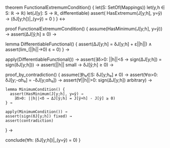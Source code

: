 theorem FunctionalExtremumCondition() {
  let(S: SetOf(Mappings))
  let(y,h ∈ S: ℝ → ℝ)
  let(J[y]: S → ℝ, differentiable)
  assert(
    HasExtremum(J[y;h], y=ŷ) →
    (δJ[y;h])|_(y=ŷ) = 0
  )
} ↔

proof FunctionalExtremumCondition() {
  assume(HasMinimum(J[y;h], y=ŷ)) →
  assert(ΔJ[ŷ;h] ≥ 0) →
  
  lemma DifferentiableFunctional() {
    assert(ΔJ[y;h] = δJ[y;h] + ε||h||) ∧
    assert(lim_(||h||→0) ε = 0)
  } →
  
  apply(DifferentiableFunctional()) →
  assert(∃δ>0: ||h||<δ → sign(ΔJ[y;h]) = sign(δJ[y;h])) →
  assert(||h|| small → δJ[ŷ;h] ≥ 0) →
  
  proof_by_contradiction() {
    assume(∃h₀∈S: δJ[y;h₀] ≠ 0) →
    assert(∀α>0: δJ[y;-αh₀] = -δJ[y;αh₀]) →
    assert(∀||h||>0: sign(ΔJ[y;h]) arbitrary) →
    
    lemma MinimumCondition() {
      assert(HasMinimum(J[y;h], y=ŷ) → 
        ∃δ>0: ||h||<δ → ΔJ[ŷ;h] = J[ŷ+h] - J[ŷ] ≥ 0)
    } →
    
    apply(MinimumCondition()) →
    assert(sign(δJ[y;h]) fixed) →
    assert(contradiction)
  } →
  
  conclude(∀h: (δJ[y;h])|_(y=ŷ) = 0)
}